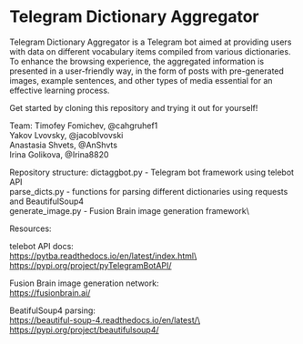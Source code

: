 # Telegram Dictionary Aggregator

Telegram Dictionary Aggregator is a Telegram bot aimed at providing users with data on different vocabulary items compiled from various dictionaries. To enhance the browsing experience, the aggregated information is presented in a user-friendly way, in the form of posts with pre-generated images, example sentences, and other types of media essential for an effective learning process.

Get started by cloning this repository and trying it out for yourself!

Team:
Timofey Fomichev, @cahgruhef1\
Yakov Lvovsky, @jacoblvovski\
Anastasia Shvets, @AnShvts\
Irina Golikova, @Irina8820

Repository structure:
dictaggbot.py - Telegram bot framework using telebot API\
parse_dicts.py - functions for parsing different dictionaries using requests and BeautifulSoup4\
generate_image.py - Fusion Brain image generation framework\

Resources:

telebot API docs:\
https://pytba.readthedocs.io/en/latest/index.html\
https://pypi.org/project/pyTelegramBotAPI/

Fusion Brain image generation network:\
https://fusionbrain.ai/

BeatifulSoup4 parsing:\
https://beautiful-soup-4.readthedocs.io/en/latest/\
https://pypi.org/project/beautifulsoup4/

